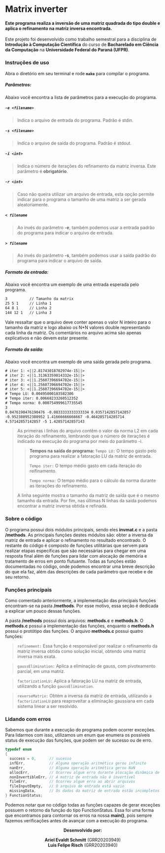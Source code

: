 # Matrix inverter

#### Este programa realiza a inversão de uma matriz quadrada do tipo double e aplica o refinamento na matriz inversa encontrada. 

Este projeto foi desenvolvido como trabalho semestral para a disciplina de **Introdução à Computação Científica** do curso de **Bacharelado em Ciência da Computação** na **Universidade Federal do Paraná (UFPR)**.


### Instruções de uso

Abra o diretório em seu terminal e rode **`make`** para compilar o programa.
##### Parâmetros:

Abaixo você encontra a lista de parâmetros para a execução do programa.

##### `-e <filename>` 
> Indica o arquivo de entrada do programa. Padrão é stdin.

##### `-s <filename>` 
> Indica o arquivo de saída do programa. Padrão é stdout.

##### `-i <int>`
> Indica o número de iterações do refinamento da matriz inversa. Este parâmetro é **obrigatório**.

##### `-r <int>`
> Caso não queira utilizar um arquivo de entrada, esta opção permite indicar para o programa o tamanho de uma matriz a ser gerada aleatoriamente.

##### `< filename`
> Ao invés do parâmetro **-e**, também podemos usar a entrada padrão do programa para indicar o arquivo de entrada.

##### `> filename`
> Ao invés do parâmetro **-s**, também podemos usar a saída padrão do programa para indicar o arquivo de saída.

##### Formato da entrada:

Abaixo você encontra um exemplo de uma entrada esperada pelo programa. 

```txt
3          // Tamanho da matrix
25 5 1     // Linha 1
64 8 1     // Linha 2
144 12 1   // Linha 3
```

Vale ressaltar que o arquivo deve conter apenas o valor N inteiro para o tamanho da matriz e logo abaixo os N*N valores double representando cada linha da matriz. Os comentários no arquivo acima são apenas explicativos e não devem estar presente.

##### Formato da saída:

Abaixo você encontra um exemplo de uma saída gerada pelo programa. 

```txt
# iter 1: <||2.81743018702974e-15||>
# iter 2: <||1.31363359814332e-15||>
# iter 3: <||1.25607396694702e-15||>
# iter 4: <||1.25607396694702e-15||>
# iter 5: <||1.25607396694702e-15||>
# Tempo LU: 0.00495000183582306
# Tempo iter: 0.00668233260512352
# Tempo norma: 0.000754999617735545
3
0.0476190476190476 -0.0833333333333334 0.0357142857142857 
-0.952380952380952 1.41666666666667 -0.464285714285714 
4.57142857142857 -5 1.42857142857143
```

>As primeiras i linhas do arquivo contêm o valor da norma L2 em cada iteração do refinamento, lembrando que o número de iterações é indicado na execução do programa por meio do parâmetro -i.
>>**Tempos na saída do programa:** 
>>`Tempo LU:` O tempo gasto pelo programa para realizar a fatoração LU da matriz de entrada.
>>
>>`Tempo iter:` O tempo médio gasto em cada iteração do reifinamento.
>>
>>`Tempo norma:` O tempo médio para o cálculo da norma  durante as iterações do refinamento.
> 
> A linha seguinte mostra o tamanho da matriz de saída que é o mesmo tamanho da entrada.
> Por fim, nas últimas N linhas da saída podemos encontrar a matriz inversa obtida e refinada.

### Sobre o código
  O programa possui dois módulos principais, sendo eles **invmat.c** e a pasta **/methods**. As principais funções destes módulos são: obter a inversa da matriz de entrada e aplicar o refinamento no resultado encontrado. O restante do código é composto de funções utilitárias que servem para realizar etapas específicas que são necessárias para chegar em uma resposta final além de funções para lidar com alocação de memória e tratamento de erros em ponto flutuante.
  Todas as funções estão documentadas no código, onde podemos encontrar uma breve descrição do que ela faz, além das descrições de cada parâmetro que recebe e de seu retorno.

### Funções principais 
  Como comentado anteriormente, a implementação das principais funções encontram-se na pasta **/methods**. Por esse motivo, essa seção é dedicada a explicar um pouco dessas funções.

  A pasta **/methods** possui dois arquivos: **methods.c** e **methods.h**. O **methods.c** possui a implementação das funções, enquanto o **methods.h** possui o protótipo das funções. O arquivo **methods.c** possui quatro funções: 

  >`refinement:` Essa função é responsável por realizar o refinamento da matriz inversa obtida como solução inicial, obtendo uma matriz inversa mais exata.

  >`gaussElimination:` Aplica a eliminação de gauss, com pivoteamento parcial, em uma matriz.

  >`factorizationLU:` Aplica a fatoração LU na matriz de entrada, utilizando a função `gaussElimination`.

  >`reverseMatrix:` Obtém a inversa da matriz de entrada, utilizando a `factorizationLU` para reaproveitar a eliminação gaussiana em cada sistema linear a ser resolvido.

### Lidando com erros 
  Sabemos que durante a execução do programa podem ocorrer exceções. Para lidarmos com isso, utilizamos um enum que enumera os possíveis status de execução das funções, que podem ser de sucesso ou de erro.

  ```c
  typedef enum
  {
    success = 0,      // sucesso
    infErr,           // Alguma operação aritmética gerou infinito
    nanErr,           // Alguma operação aritmética gerou NaN
    allocErr,         // Ocorreu algum erro durante alocação dinâmica de memória
    nonInvertibleErr, // A matriz de entrada não é invertível
    fileErr,          // Ocorreu algum erro ao abrir arquivos
    fileInputEmpty,   // O arquivo de entrada está vazio
    missingData,      // Os dados da matriz de entrada estão incompletos
  } FunctionStatus;
  ``` 
  Podemos notar que no código todas as funções capazes de gerar exceções possuem o retorno da função do tipo FunctionStatus. Essa foi uma forma que encontramos para contornar os erros na nossa **main()**, pois sempre fazemos verificações antes de avançar com a execução do programa.  

<p align="center">
    <strong>Desenvolvido por:</strong>
</p>
<p align="center">
    <b>Ariel Evaldt Schmitt</b> (GRR20203949) 
    <br/> 
    <b>Luis Felipe Risch</b> (GRR20203940)
</p>

